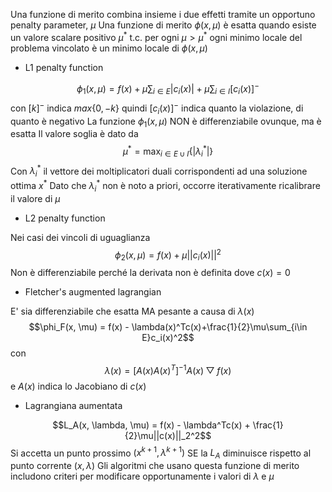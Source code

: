 Una funzione di merito combina insieme i due effetti tramite un opportuno penalty parameter, $\mu$
Una funzione di merito $\phi(x, \mu)$ è esatta quando esiste un valore scalare positivo $\mu^*$ t.c. per ogni $\mu > \mu^*$ ogni minimo locale del problema vincolato è un minimo locale di $\phi(x, \mu)$

- L1 penalty function

$$\phi_1(x, \mu) = f(x) + \mu \sum_{i \in E} |c_i(x)| + \mu\sum_{i \in I}[c_i(x)]^-$$
con $[k]^-$ indica $max\{0, -k\}$ quindi $[c_i(x)]^-$ indica quanto la violazione, di quanto è negativo
La funzione $\phi_1(x, \mu)$ NON è differenziabile ovunque, ma è esatta
Il valore soglia è dato da 
$$\mu^*=\max_{i \in E \cup I}\{|\lambda^*_i|\}$$
Con $\lambda^*_i$ il vettore dei moltiplicatori duali corrispondenti ad una soluzione ottima $x^*$
Dato che $\lambda^*_i$ non è noto a priori, occorre iterativamente ricalibrare il valore di $\mu$

- L2 penalty function

Nei casi dei vincoli di uguaglianza
$$\phi_2(x, \mu)=f(x)+\mu||c_i(x)||^2$$
Non è differenziabile perché la derivata non è definita dove $c(x)=0$

- Fletcher's augmented lagrangian

E' sia differenziabile che esatta MA pesante a causa di $\lambda(x)$
$$\phi_F(x, \mu) = f(x) - \lambda(x)^Tc(x)+\frac{1}{2}\mu\sum_{i\in E}c_i(x)^2$$
con
$$\lambda(x)=[A(x)A(x)^T]^{-1}A(x)\bigtriangledown f(x)$$
e $A(x)$ indica lo Jacobiano di $c(x)$

- Lagrangiana aumentata

$$L_A(x, \lambda, \mu) = f(x) - \lambda^Tc(x) + \frac{1}{2}\mu||c(x)||_2^2$$
Si accetta un punto prossimo $(x^{k+1}, \lambda^{k+1})$ SE la $L_A$ diminuisce rispetto al punto corrente $(x, \lambda)$
Gli algoritmi che usano questa funzione di merito includono criteri per modificare opportunamente i valori di $\lambda$ e $\mu$

